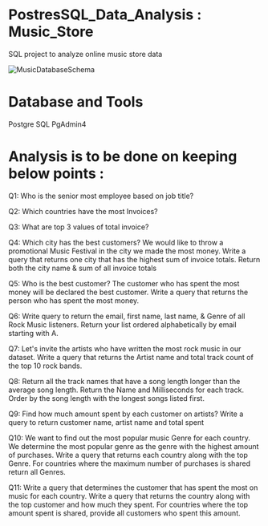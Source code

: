 # PostresSQL_Data_Analysis : Music_Store

SQL project to analyze online music store data

![MusicDatabaseSchema](https://github.com/ankur3929/PostresSQL_Data_Analysis/assets/75058933/e994f5c4-5863-40eb-b7ee-a2a6332ed3b0)

# Database and Tools
Postgre SQL
PgAdmin4



# Analysis is to be done on keeping below points : 


Q1: Who is the senior most employee based on job title? 

Q2: Which countries have the most Invoices? 

Q3: What are top 3 values of total invoice? 

Q4: Which city has the best customers? We would like to throw a promotional Music Festival in the city we made the most money. 
Write a query that returns one city that has the highest sum of invoice totals. 
Return both the city name & sum of all invoice totals 

Q5: Who is the best customer? The customer who has spent the most money will be declared the best customer. 
Write a query that returns the person who has spent the most money.

Q6: Write query to return the email, first name, last name, & Genre of all Rock Music listeners. 
Return your list ordered alphabetically by email starting with A. 

Q7: Let's invite the artists who have written the most rock music in our dataset. 
Write a query that returns the Artist name and total track count of the top 10 rock bands. 

Q8: Return all the track names that have a song length longer than the average song length. 
Return the Name and Milliseconds for each track. Order by the song length with the longest songs listed first. 

Q9: Find how much amount spent by each customer on artists? Write a query to return customer name, artist name and total spent 

Q10: We want to find out the most popular music Genre for each country. We determine the most popular genre as the genre 
with the highest amount of purchases. Write a query that returns each country along with the top Genre. For countries where 
the maximum number of purchases is shared return all Genres. 

 Q11: Write a query that determines the customer that has spent the most on music for each country. 
Write a query that returns the country along with the top customer and how much they spent. 
For countries where the top amount spent is shared, provide all customers who spent this amount. 
